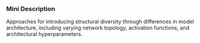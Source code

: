 ### Mini Description

Approaches for introducing structural diversity through differences in model architecture, including varying network topology, activation functions, and architectural hyperparameters.
